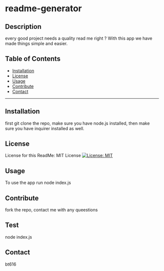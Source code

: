 
  
  # readme-generator

  ## Description
  every good project needs a quality read me right ? With this app we have made things simple and easier. 

  ## Table of Contents
  
  * [Installation](#Installation)
  * [License](#License)
  * [Usage](#Usage)
  * [Contribute](#Contribute)
  * [Contact](#Contact)

  ---

  ## Installation

  first git clone the repo, make sure you have node.js installed, then make sure you have inquirer installed as well.

  ## License

  License for this ReadMe:
  MIT License
  [![License: MIT](https://img.shields.io/badge/License-MIT-yellow.svg)](https://opensource.org/licenses/MIT)




  ## Usage

  
  To use the app 
  run node index.js 

  ## Contribute 
  fork the repo, contact me with any queestions

  ## Test 
  node index.js

  ## Contact 
  bt616
 

